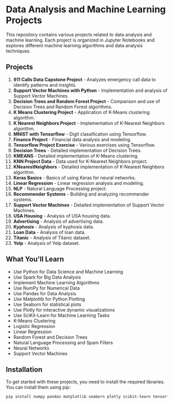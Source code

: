 # Data Analysis and Machine Learning Projects

This repository contains various projects related to data analysis and machine learning. Each project is organized in Jupyter Notebooks and explores different machine learning algorithms and data analysis techniques.

## Projects

1. **911 Calls Data Capstone Project** - Analyzes emergency call data to identify patterns and insights.
2. **Support Vector Machines with Python** - Implementation and analysis of Support Vector Machines.
3. **Decision Trees and Random Forest Project** - Comparison and use of Decision Trees and Random Forest algorithms.
4. **K Means Clustering Project** - Application of K-Means clustering algorithm.
5. **K Nearest Neighbors Project** - Implementation of K-Nearest Neighbors algorithm.
6. **MNIST with Tensorflow** - Digit classification using Tensorflow.
7. **Finance Project** - Financial data analysis and modeling.
8. **Tensorflow Project Exercise** - Various exercises using Tensorflow.
9. **Decision Trees** - Detailed implementation of Decision Trees.
10. **KMEANS** - Detailed implementation of K-Means clustering.
11. **KNN Project Data** - Data used for K-Nearest Neighbors project.
12. **KNearestNeighbors** - Detailed implementation of K-Nearest Neighbors algorithm.
13. **Keras Basics** - Basics of using Keras for neural networks.
14. **Linear Regression** - Linear regression analysis and modeling.
15. **NLP** - Natural Language Processing project.
16. **Recommender Systems** - Building and analyzing recommender systems.
17. **Support Vector Machines** - Detailed implementation of Support Vector Machines.
18. **USA Housing** - Analysis of USA housing data.
19. **Advertising** - Analysis of advertising data.
20. **Kyphosis** - Analysis of kyphosis data.
21. **Loan Data** - Analysis of loan data.
22. **Titanic** - Analysis of Titanic dataset.
23. **Yelp** - Analysis of Yelp dataset.

## What You'll Learn

- Use Python for Data Science and Machine Learning
- Use Spark for Big Data Analysis
- Implement Machine Learning Algorithms
- Use NumPy for Numerical Data
- Use Pandas for Data Analysis
- Use Matplotlib for Python Plotting
- Use Seaborn for statistical plots
- Use Plotly for interactive dynamic visualizations
- Use SciKit-Learn for Machine Learning Tasks
- K-Means Clustering
- Logistic Regression
- Linear Regression
- Random Forest and Decision Trees
- Natural Language Processing and Spam Filters
- Neural Networks
- Support Vector Machines

## Installation

To get started with these projects, you need to install the required libraries. You can install them using pip:

```bash
pip install numpy pandas matplotlib seaborn plotly scikit-learn tensorflow keras
